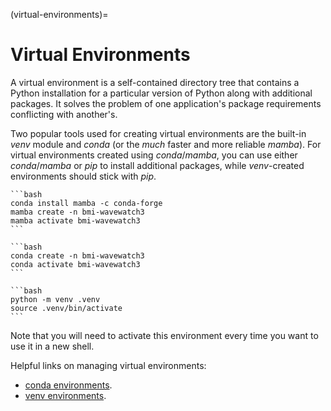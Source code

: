 (virtual-environments)=

# Virtual Environments

A virtual environment is a self-contained directory tree that contains a Python
installation for a particular version of Python along with additional packages.
It solves the problem of one application's package requirements conflicting with
another's.

Two popular tools used for creating virtual environments are the built-in *venv*
module and *conda* (or the *much* faster and more reliable *mamba*). For virtual
environments created using *conda*/*mamba*, you can use either *conda*/*mamba* or
*pip* to install additional packages, while *venv*-created environments
should stick with *pip*.

````{tab} mamba
```bash
conda install mamba -c conda-forge
mamba create -n bmi-wavewatch3
mamba activate bmi-wavewatch3
```
````

````{tab} conda
```bash
conda create -n bmi-wavewatch3
conda activate bmi-wavewatch3
```
````

````{tab} venv
```bash
python -m venv .venv
source .venv/bin/activate
```
````


Note that you will need to activate this environment every time you want to use it in
a new shell.

Helpful links on managing virtual environments:

- [conda environments](https://conda.io/projects/conda/en/latest/user-guide/tasks/manage-environments.html#creating-an-environment-with-commands).
- [venv environments](https://docs.python.org/3/tutorial/venv.html).
